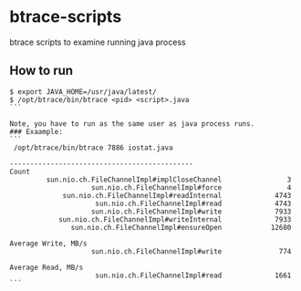 # btrace-scripts
btrace scripts to examine running java process


How to run
----------

````
$ export JAVA_HOME=/usr/java/latest/
$ /opt/btrace/bin/btrace <pid> <script>.java
```

Note, you have to run as the same user as java process runs.
### Exaample:
```
 /opt/btrace/bin/btrace 7886 iostat.java

---------------------------------------------
Count
         sun.nio.ch.FileChannelImpl#implCloseChannel                3
                    sun.nio.ch.FileChannelImpl#force                4
             sun.nio.ch.FileChannelImpl#readInternal             4743
                     sun.nio.ch.FileChannelImpl#read             4743
                    sun.nio.ch.FileChannelImpl#write             7933
            sun.nio.ch.FileChannelImpl#writeInternal             7933
               sun.nio.ch.FileChannelImpl#ensureOpen            12680

Average Write, MB/s
                    sun.nio.ch.FileChannelImpl#write              774

Average Read, MB/s
                     sun.nio.ch.FileChannelImpl#read             1661
```
